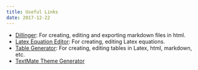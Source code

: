 ```yaml
---
title: Useful Links
date: 2017-12-22
---
```


- [Dillinger](http://www.dillinger.io): For creating, editing and exporting markdown files in html.
- [Latex Equation Editor](https://www.codecogs.com/latex/eqneditor.php): For creating, editing Latex equations.
- [Table Generator](http://www.tablesgenerator.com): For creating, editing tables in Latex, html, markdown, etc.
- [TextMate Theme Generator](https://tmtheme-editor.herokuapp.com/#!/editor/theme/Monokai)